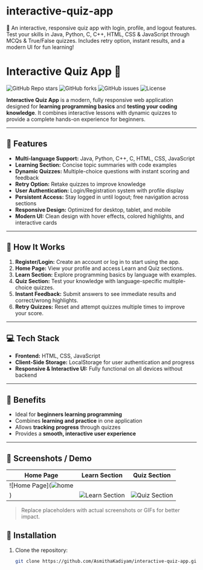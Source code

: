 # interactive-quiz-app
🚀 An interactive, responsive quiz app with login, profile, and logout features. Test your skills in Java, Python, C, C++, HTML, CSS &amp; JavaScript through MCQs &amp; True/False quizzes. Includes retry option, instant results, and a modern UI for fun learning!
# Interactive Quiz App 🎯

![GitHub Repo stars](https://img.shields.io/github/stars/AsmithaKadiyam/interactive-quiz-app?style=social)
![GitHub forks](https://img.shields.io/github/forks/AsmithaKadiyam/interactive-quiz-app?style=social)
![GitHub issues](https://img.shields.io/github/issues/AsmithaKadiyam/interactive-quiz-app)
![License](https://img.shields.io/github/license/AsmithaKadiyam/interactive-quiz-app)

**Interactive Quiz App** is a modern, fully responsive web application designed for **learning programming basics** and **testing your coding knowledge**. It combines interactive lessons with dynamic quizzes to provide a complete hands-on experience for beginners.

---

## 🌟 Features

- **Multi-language Support:** Java, Python, C++, C, HTML, CSS, JavaScript  
- **Learning Section:** Concise topic summaries with code examples  
- **Dynamic Quizzes:** Multiple-choice questions with instant scoring and feedback  
- **Retry Option:** Retake quizzes to improve knowledge  
- **User Authentication:** Login/Registration system with profile display  
- **Persistent Access:** Stay logged in until logout; free navigation across sections  
- **Responsive Design:** Optimized for desktop, tablet, and mobile  
- **Modern UI:** Clean design with hover effects, colored highlights, and interactive cards  

---

## 🚀 How It Works

1. **Register/Login:** Create an account or log in to start using the app.  
2. **Home Page:** View your profile and access Learn and Quiz sections.  
3. **Learn Section:** Explore programming basics by language with examples.  
4. **Quiz Section:** Test your knowledge with language-specific multiple-choice quizzes.  
5. **Instant Feedback:** Submit answers to see immediate results and correct/wrong highlights.  
6. **Retry Quizzes:** Reset and attempt quizzes multiple times to improve your score.  

---

## 💻 Tech Stack

- **Frontend:** HTML, CSS, JavaScript  
- **Client-Side Storage:** LocalStorage for user authentication and progress  
- **Responsive & Interactive UI:** Fully functional on all devices without backend  

---

## 🎯 Benefits

- Ideal for **beginners learning programming**  
- Combines **learning and practice** in one application  
- Allows **tracking progress** through quizzes  
- Provides a **smooth, interactive user experience**  

---

## 📸 Screenshots / Demo

| Home Page | Learn Section | Quiz Section |
|-----------|---------------|--------------|
| ![Home Page](![home](https://github.com/user-attachments/assets/3a2424e9-a42d-481b-84ac-54b5d99e5713)
) | ![Learn Section](assets/learn-section.png) | ![Quiz Section](assets/quiz-section.png) |

> Replace placeholders with actual screenshots or GIFs for better impact.



## 📌 Installation

1. Clone the repository:  
   ```bash
   git clone https://github.com/AsmithaKadiyam/interactive-quiz-app.git
